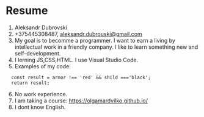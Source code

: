 Resume
======
1. Aleksandr Dubrovski
2. +375445308487, aleksandr.dubrouski@gmail.com
3. My goal is to becomme a programmer. I want to earn a living by intellectual work in a friendly company. I like to learn something new and self-development.
4. I lerning JS,CSS,HTML. I use Visual Studio Code.
5. Examples of my code:
```const isNeutralSoldier = (armor,shild) =>{
  const result = armor !== 'red' && shild ==='black';
  return result;
```
6. No work experience. 
7. I am taking a course: https://olgamardvilko.github.io/
8. I dont know English.
